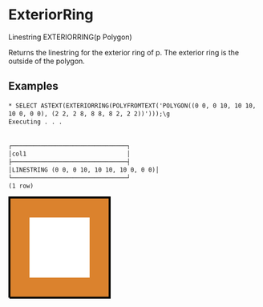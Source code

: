 # ExteriorRing #

Linestring EXTERIORRING(p Polygon)

Returns the linestring for the exterior ring of p. The exterior ring is the outside of the polygon.

## Examples ##

    * SELECT ASTEXT(EXTERIORRING(POLYFROMTEXT('POLYGON((0 0, 0 10, 10 10, 10 0, 0 0), (2 2, 2 8, 8 8, 8 2, 2 2))')));\g
    Executing . . .


    ┌────────────────────────────────┐
    │col1                            │
    ├────────────────────────────────┤
    │LINESTRING (0 0, 0 10, 10 10, 10 0, 0 0)│
    └────────────────────────────────┘
    (1 row)

![ExteriorRing](exteriorring.svg)
